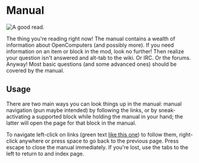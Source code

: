 # Manual

![A good read.](oredict:oc:manual)

The thing you're reading right now! The manual contains a wealth of information about OpenComputers (and possibly more). If you need information on an item or block in the mod, look no further! Then realize your question isn't answered and alt-tab to the wiki. Or IRC. Or the forums. Anyway! Most basic questions (and some advanced ones) should be covered by the manual.

## Usage

There are two main ways you can look things up in the manual: manual navigation (pun maybe intended) by following the links, or by sneak-activating a supported block while holding the manual in your hand; the latter will open the page for that block in the manual.

To navigate left-click on links (green text [like this one](../index.md)) to follow them, right-click anywhere or press space to go back to the previous page. Press escape to close the manual immediately. If you're lost, use the tabs to the left to return to and index page.
